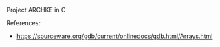Project ARCHKE in C

References:
- https://sourceware.org/gdb/current/onlinedocs/gdb.html/Arrays.html


